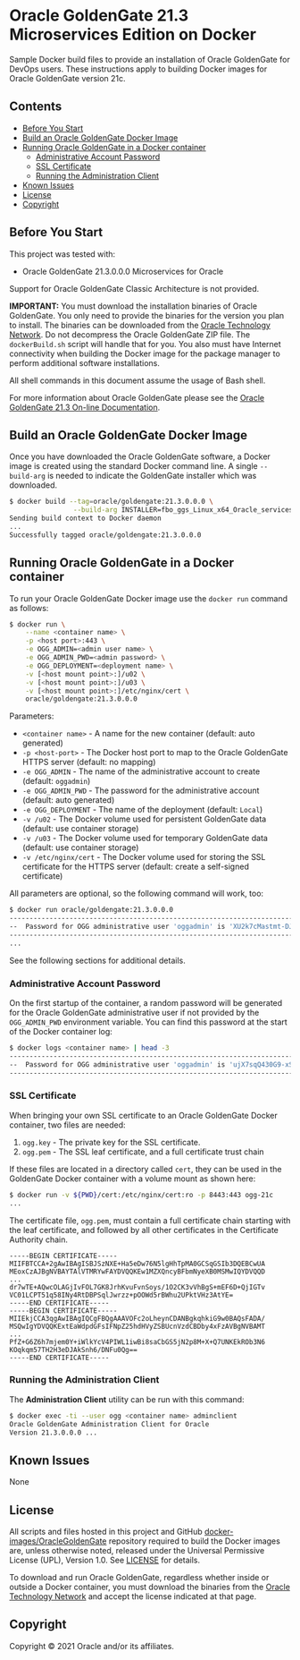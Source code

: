 # Oracle GoldenGate 21.3 Microservices Edition on Docker

Sample Docker build files to provide an installation of Oracle GoldenGate for DevOps users.
These instructions apply to building Docker images for Oracle GoldenGate version 21c.

## Contents

* [Before You Start](#before-you-start)
* [Build an Oracle GoldenGate Docker Image](#build-an-oracle-goldengate-docker-image)
* [Running Oracle GoldenGate in a Docker container](#running-oracle-goldengate-in-a-docker-container)
  * [Administrative Account Password](#administrative-account-password)
  * [SSL Certificate](#ssl-certificate)
  * [Running the Administration Client](#running-the-administration-client)
* [Known Issues](#known-issues)
* [License](#license)
* [Copyright](#copyright)

## Before You Start

This project was tested with:

* Oracle GoldenGate 21.3.0.0.0 Microservices for Oracle

Support for Oracle GoldenGate Classic Architecture is not provided.

**IMPORTANT:** You must download the installation binaries of Oracle GoldenGate. You only need to provide the binaries for the version you plan to install. The binaries can be downloaded from the [Oracle Technology Network](http://www.oracle.com/technetwork/middleware/goldengate/downloads/index.html). Do not decompress the Oracle GoldenGate ZIP file. The `dockerBuild.sh` script will handle that for you. You also must have Internet connectivity when building the Docker image for the package manager to perform additional software installations.

All shell commands in this document assume the usage of Bash shell.

For more information about Oracle GoldenGate please see the [Oracle GoldenGate 21.3 On-line Documentation](https://docs.oracle.com/en/middleware/goldengate/core/21.3/index.html).

## Build an Oracle GoldenGate Docker Image

Once you have downloaded the Oracle GoldenGate software, a Docker image is created using the standard Docker command line.
A single `--build-arg` is needed to indicate the GoldenGate installer which was downloaded.

```sh
$ docker build --tag=oracle/goldengate:21.3.0.0.0 \
                --build-arg INSTALLER=fbo_ggs_Linux_x64_Oracle_services_shiphome.zip .
Sending build context to Docker daemon
...
Successfully tagged oracle/goldengate:21.3.0.0.0
```

## Running Oracle GoldenGate in a Docker container

To run your Oracle GoldenGate Docker image use the `docker run` command as follows:

```sh
$ docker run \
    --name <container name> \
    -p <host port>:443 \
    -e OGG_ADMIN=<admin user name> \
    -e OGG_ADMIN_PWD=<admin password> \
    -e OGG_DEPLOYMENT=<deployment name> \
    -v [<host mount point>:]/u02 \
    -v [<host mount point>:]/u03 \
    -v [<host mount point>:]/etc/nginx/cert \
    oracle/goldengate:21.3.0.0.0
```

Parameters:

* `<container name>`   - A name for the new container (default: auto generated)
* `-p <host-port>`     - The Docker host port to map to the Oracle GoldenGate HTTPS server (default: no mapping)
* `-e OGG_ADMIN`       - The name of the administrative account to create (default: `oggadmin`)
* `-e OGG_ADMIN_PWD`   - The password for the administrative account (default: auto generated)
* `-e OGG_DEPLOYMENT`  - The name of the deployment (default: `Local`)
* `-v /u02`            - The Docker volume used for persistent GoldenGate data (default: use container storage)
* `-v /u03`            - The Docker volume used for temporary GoldenGate data (default: use container storage)
* `-v /etc/nginx/cert` - The Docker volume used for storing the SSL certificate for the HTTPS server (default: create a self-signed certificate)

All parameters are optional, so the following command will work, too:

```sh
$ docker run oracle/goldengate:21.3.0.0.0
----------------------------------------------------------------------------------
--  Password for OGG administrative user 'oggadmin' is 'XU2k7cMastmt-DJKs'
----------------------------------------------------------------------------------
...
```

See the following sections for additional details.

### Administrative Account Password

On the first startup of the container, a random password will be generated for the Oracle GoldenGate administrative user if not provided by the `OGG_ADMIN_PWD` environment variable. You can find this password at the start of the Docker container log:

```sh
$ docker logs <container name> | head -3
----------------------------------------------------------------------------------
--  Password for OGG administrative user 'oggadmin' is 'ujX7sqQ430G9-xSlr'
----------------------------------------------------------------------------------
```

### SSL Certificate

When bringing your own SSL certificate to an Oracle GoldenGate Docker container, two files are needed:

1. `ogg.key` - The private key for the SSL certificate.
1. `ogg.pem` - The SSL leaf certificate, and a full certificate trust chain

If these files are located in a directory called `cert`, they can be used in the GoldenGate Docker container with a volume mount as shown here:

```sh
$ docker run -v ${PWD}/cert:/etc/nginx/cert:ro -p 8443:443 ogg-21c
...
```

The certificate file, `ogg.pem`, must contain a full certificate chain starting with the leaf certificate, and followed by all other certificates in the Certificate Authority chain.

```pem
-----BEGIN CERTIFICATE-----
MIIFBTCCA+2gAwIBAgISBJSzNXE+Ha5eDw76N5lgHhTpMA0GCSqGSIb3DQEBCwUA
MEoxCzAJBgNVBAYTAlVTMRYwFAYDVQQKEw1MZXQncyBFbmNyeXB0MSMwIQYDVQQD
...
dr7wTE+AQwcOLAGjIvFOL7GK8JrhKvuFvnSoys/1O2CK3vVhBgS+mEF6D+QjIGTv
VC01LCPT51q58INy4RtDBPSqlJwrzz+pOOWd5rBWhu2UPktVHz3AtYE=
-----END CERTIFICATE-----
-----BEGIN CERTIFICATE-----
MIIEkjCCA3qgAwIBAgIQCgFBQgAAAVOFc2oLheynCDANBgkqhkiG9w0BAQsFADA/
MSQwIgYDVQQKExtEaWdpdGFsIFNpZ25hdHVyZSBUcnVzdCBDby4xFzAVBgNVBAMT
...
PfZ+G6Z6h7mjem0Y+iWlkYcV4PIWL1iwBi8saCbGS5jN2p8M+X+Q7UNKEkROb3N6
KOqkqm57TH2H3eDJAkSnh6/DNFu0Qg==
-----END CERTIFICATE-----
```

### Running the Administration Client

The **Administration Client** utility can be run with this command:

```sh
$ docker exec -ti --user ogg <container name> adminclient
Oracle GoldenGate Administration Client for Oracle
Version 21.3.0.0.0 ...
```

## Known Issues

None

## License

All scripts and files hosted in this project and GitHub [docker-images/OracleGoldenGate](../) repository required to build the Docker images are, unless otherwise noted, released under the Universal Permissive License (UPL), Version 1.0.  See [LICENSE](../LICENSE) for details.

To download and run Oracle GoldenGate, regardless whether inside or outside a Docker container, you must download the binaries from the [Oracle Technology Network](http://www.oracle.com/technetwork/middleware/goldengate/downloads/index.html) and accept the license indicated at that page.

## Copyright

Copyright &copy; 2021 Oracle and/or its affiliates.

